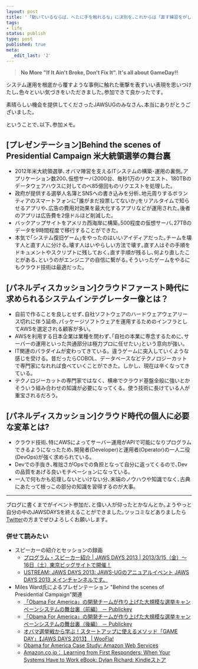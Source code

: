 ```yaml
---
layout: post
title: '「動いているならば、へたに手を触れるな」に決別を｡これからは「直す練習をがしがしやろう」で｡ #jawsdays DAY1参加メモ'
tags:
- life
status: publish
type: post
published: true
meta:
  _edit_last: '2'
---
```

> **No More "If It Ain't Broke, Don't Fix It". It's all about GameDay!!**

システム運用を根底から覆すような事例に触れた衝撃を表すいい表現を思いつけたし､色々といい気づきをいただきました｡参加できて良かったです｡

素晴らしい機会を提供してくださったJAWSUGのみなさん､本当にありがとうございました｡

ということで､以下､参加メモ｡

## [プレゼンテーション]Behind the scenes of Presidential Campaign 米大統領選挙の舞台裏

- 2012年米大統領選挙､オバマ陣営を支えるITシステムの構築･運用の裏側｡アプリケーション数200､仮想サーバ2000台、毎秒1万のリクエスト、180TBのデータウェアハウスに対してのべ85億回ものリクエストを処理した｡
- 政府が提供する選挙人名簿とSNSへの書き込みを分析､地元周りするボランティアのスマートフォンに｢誰がまだ投票してないか｣をリアルタイムで知らせるアプリや､広告の費用対効果を最大化するアプリなどが運用された｡後者のアプリは広告費を2億ドルほど削減した｡
- バックアップサイトをアメリカ西海岸に構築｡500程度の仮想サーバ､27TBのデータを9時間程度で移行することができた｡
- 本気で｢システム復旧ゲーム｣をやったのはいいアイディアだった｡チームを壊す人と直す人に分ける｡壊す人はいやらしい方法で壊す｡直す人はその手順をドキュメントやスクリプトに残しておく｡直す手順が残るし､何より直したことがある､というのがエンジニアの自信に繋がる｡そういったゲームをやるにもクラウド技術は最適だった｡

## [パネルディスカッション]クラウドファースト時代に求められるシステムインテグレーター像とは？

- 自前で作ることを良しとせず､自社ソフトウェアのハードウェアウェアリース切れに伴う延命､パッケージソフトウェアを運用するためのインフラとしてAWSを選定される顧客が多い｡
- AWSを利用する日本企業は業種を問わず､｢自社の本業に専念するために､サーバーの運用といった共通部分は極力プロに任せたい｣という意向が強い｡
- IT関連のパラダイムが変わってきている。違うゲームに突入していくような感じを受ける。昔だったらCOBOL、データベースなどテクノロジーカットで専門家になれれば食べていくことができた。しかし、現在は辛くなってきている。
- テクノロジーカットの専門家ではなく、横串でクラウド基盤全般に強いとかそういう組み合わせの知識が必要になってくる。使う技術に長けている人が重宝されるだろう。

## [パネルディスカッション]クラウド時代の個人に必要な変革とは?

- クラウド技術､特にAWSによってサーバー運用がAPIで可能になりプログラムできるようになったため､開発者(Developer)と運用者(Operator)の一人二役(DevOps)が強く求められている｡
- Devでの手抜き､稚拙さがOpsでの負担となって自分に返ってくるので､Devの品質をあげる良いモチベーションになっている｡
- 一人で何もかも処理しないといけない分､末端のノウハウや知識でなく､古典にあたって根っこの部分の知識を習得するのが大事｡

---------------
ブログに書くまでがイベント参加だ､と偉い人が仰ったとかなんとか｡ようやっと自分の中のJAWSDAYSを終えることができました｡ツッコミなどありましたら[Twitter](https://twitter.com/harupong)の方までぜひよろしくお願いします｡

### 併せて読みたい

- スピーカーの紹介とセッションの録画
	- [プログラム・スピーカー紹介 | JAWS DAYS 2013 | 2013/3/15（金）～16日（土）東京ビッグサイトで開催！](http://jaws-ug.jp/jawsdays2013/speaker.html)
	- [USTREAM: JAWS DAYS 2013: JAWS-UGのアニュアルイベント JAWS DAYS 2013 メインチャンネルです。](http://www.ustream.tv/channel/jawsdays)
- Miles Ward氏によるプレゼンテーション "Behind the scenes of Presidential Campaign"関連
	- [「Obama For America」の開発チームが作り上げた大規模な選挙キャンペーンシステムの舞台裏（前編） － Publickey](http://www.publickey1.jp/blog/13/obama_for_america.html)  
	- [「Obama For America」の開発チームが作り上げた大規模な選挙キャンペーンシステムの舞台裏（後編） － Publickey](http://www.publickey1.jp/blog/13/obama_for_america_1.html)
	- [オバマ選挙戦から学ぶ！スタートアップに使えるメソッド「GAME DAY」【JAWS DAYS 2013】 | WooFla!](http://ooze-flash.com/2013/03/jaws-days-for-startup.html)
	- [Obama for America Case Study: Amazon Web Services](http://aws.amazon.com/solutions/case-studies/obama/)
	- [Amazon.co.jp： Learning from First Responders: When Your Systems Have to Work eBook: Dylan Richard: Kindleストア](http://www.amazon.co.jp/Learning-First-Responders-Systems-ebook/dp/B00BJR3MOO/)
